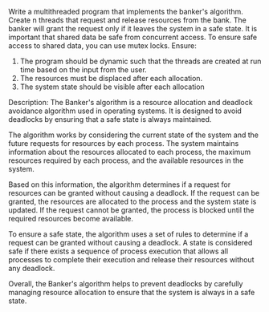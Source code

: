  Write a multithreaded program that implements the banker's algorithm. Create n threads 
that request and release resources from the bank. The banker will grant the request only if it 
leaves the system in a safe state. It is important that shared data be safe from concurrent 
access. To ensure safe access to shared data, you can use mutex locks.
Ensure:
1. The program should be dynamic such that the threads are created at run time based on 
the input from the user. 
2. The resources must be displaced after each allocation. 
3. The system state should be visible after each allocation

Description:
The Banker's algorithm is a resource allocation and deadlock avoidance algorithm used in operating systems. It is designed to avoid deadlocks by ensuring that a safe state is always maintained.

The algorithm works by considering the current state of the system and the future requests for resources by each process. The system maintains information about the resources allocated to each process, the maximum resources required by each process, and the available resources in the system.

Based on this information, the algorithm determines if a request for resources can be granted without causing a deadlock. If the request can be granted, the resources are allocated to the process and the system state is updated. If the request cannot be granted, the process is blocked until the required resources become available.

To ensure a safe state, the algorithm uses a set of rules to determine if a request can be granted without causing a deadlock. A state is considered safe if there exists a sequence of process execution that allows all processes to complete their execution and release their resources without any deadlock.

Overall, the Banker's algorithm helps to prevent deadlocks by carefully managing resource allocation to ensure that the system is always in a safe state.
